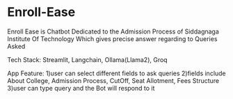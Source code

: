 # Enroll-Ease

Enroll Ease is Chatbot Dedicated to the Admission Process of Siddagnaga Institute Of Technology Which gives precise answer regarding to Queries Asked

Tech Stack: Streamlit, Langchain, Ollama(Llama2), Groq

App Feature:
1)user can select different fields to ask queries
2)fields include About College, Admission Process, CutOff, Seat Allotment, Fees Structure
3)user can type query and the Bot will respond to it


